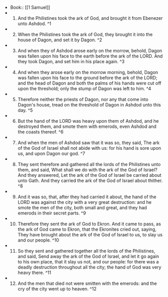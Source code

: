 - Book:: [[1 Samuel]]
- 1. And the Philistines took the ark of God, and brought it from Ebenezer unto Ashdod. ^1
- 2. When the Philistines took the ark of God, they brought it into the house of Dagon, and set it by Dagon. ^2
- 3. And when they of Ashdod arose early on the morrow, behold, Dagon was fallen upon his face to the earth before the ark of the LORD. And they took Dagon, and set him in his place again. ^3
- 4. And when they arose early on the morrow morning, behold, Dagon was fallen upon his face to the ground before the ark of the LORD; and the head of Dagon and both the palms of his hands were cut off upon the threshold; only the stump of Dagon was left to him. ^4
- 5. Therefore neither the priests of Dagon, nor any that come into Dagon's house, tread on the threshold of Dagon in Ashdod unto this day. ^5
- 6. But the hand of the LORD was heavy upon them of Ashdod, and he destroyed them, and smote them with emerods, even Ashdod and the coasts thereof. ^6
- 7. And when the men of Ashdod saw that it was so, they said, The ark of the God of Israel shall not abide with us: for his hand is sore upon us, and upon Dagon our god. ^7
- 8. They sent therefore and gathered all the lords of the Philistines unto them, and said, What shall we do with the ark of the God of Israel? And they answered, Let the ark of the God of Israel be carried about unto Gath. And they carried the ark of the God of Israel about thither. ^8
- 9. And it was so, that, after they had carried it about, the hand of the LORD was against the city with a very great destruction: and he smote the men of the city, both small and great, and they had emerods in their secret parts. ^9
- 10. Therefore they sent the ark of God to Ekron. And it came to pass, as the ark of God came to Ekron, that the Ekronites cried out, saying, They have brought about the ark of the God of Israel to us, to slay us and our people. ^10
- 11. So they sent and gathered together all the lords of the Philistines, and said, Send away the ark of the God of Israel, and let it go again to his own place, that it slay us not, and our people: for there was a deadly destruction throughout all the city; the hand of God was very heavy there. ^11
- 12. And the men that died not were smitten with the emerods: and the cry of the city went up to heaven. ^12
